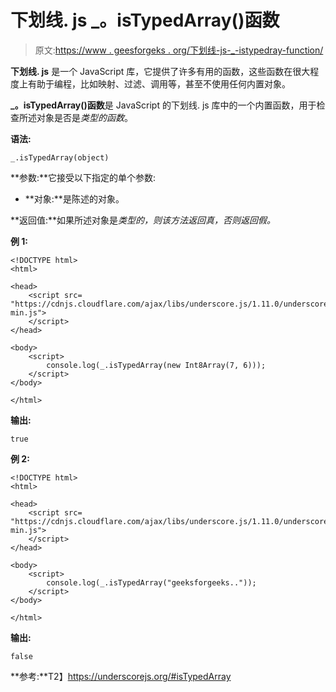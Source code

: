 # 下划线. js _。isTypedArray()函数

> 原文:[https://www . geesforgeks . org/下划线-js-_-istypedray-function/](https://www.geeksforgeeks.org/underscore-js-_-istypedarray-function/)

**下划线. js** 是一个 JavaScript 库，它提供了许多有用的函数，这些函数在很大程度上有助于编程，比如映射、过滤、调用等，甚至不使用任何内置对象。

**_。isTypedArray()函数**是 JavaScript 的下划线. js 库中的一个内置函数，用于检查所述对象是否是*类型的函数*。

**语法:**

```
_.isTypedArray(object)
```

**参数:**它接受以下指定的单个参数:

*   **对象:**是陈述的对象。

**返回值:**如果所述对象是*类型的，则该方法返回真，否则返回假。*

**例 1:**

```
<!DOCTYPE html>
<html>

<head>
    <script src=
"https://cdnjs.cloudflare.com/ajax/libs/underscore.js/1.11.0/underscore-min.js">
    </script>
</head>

<body>
    <script>
        console.log(_.isTypedArray(new Int8Array(7, 6)));
    </script>
</body>

</html>
```

**输出:**

```
true
```

**例 2:**

```
<!DOCTYPE html>
<html>

<head>
    <script src=
"https://cdnjs.cloudflare.com/ajax/libs/underscore.js/1.11.0/underscore-min.js">
    </script>
</head>

<body>
    <script>
        console.log(_.isTypedArray("geeksforgeeks.."));
    </script>
</body>

</html>
```

**输出:**

```
false
```

**参考:**T2】https://underscorejs.org/#isTypedArray
